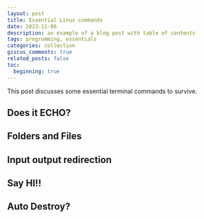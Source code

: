 ```yaml
---
layout: post
title: Essential Linux commands
date: 2023-11-06 
description: an example of a blog post with table of contents
tags: programming, essentials
categories: collection
giscus_comments: true
related_posts: false
toc:
  beginning: true
---
```

This post discusses some essential terminal commands to survive.

## Does it ECHO?

## Folders and Files

## Input output redirection

## Say HI!!

## Auto Destroy?



